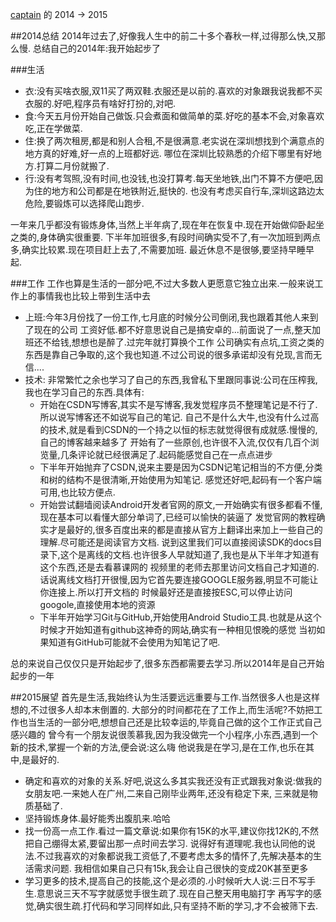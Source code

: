 [captain](https://github.com/siyehua) 的 2014 -> 2015

##2014总结
2014年过去了,好像我人生中的前二十多个春秋一样,过得那么快,又那么慢.
总结自己的2014年:我开始起步了

###生活
 * 衣:没有买啥衣服,双11买了两双鞋.衣服还是以前的.喜欢的对象跟我说我都不买衣服的.好吧,程序员有啥好打扮的,对吧.
 * 食:今天五月份开始自己做饭.只会煮面和做简单的菜.好吃的基本不会,对象喜欢吃,正在学做菜.
 * 住:换了两次租房,都是和别人合租,不是很满意.老实说在深圳想找到个满意点的地方真的好难,好一点的上班都好远.
 哪位在深圳比较熟悉的介绍下哪里有好地方.打算二月份就搬了.
 * 行:没有考驾照,没有时间,也没钱,也没打算考.每天坐地铁,出门不算不方便吧,因为住的地方和公司都是在地铁附近,挺快的.
 也没有考虑买自行车,深圳这路边太危险,要锻炼可以选择爬山跑步.

一年来几乎都没有锻炼身体,当然上半年病了,现在年在恢复中.现在开始做仰卧起坐之类的,身体确实很重要.
下半年加班很多,有段时间确实受不了,有一次加班到两点多,确实比较累.现在项目赶上去了,不需要加班.
最近休息不是很够,要坚持早睡早起.

###工作
工作也算是生活的一部分吧,不过大多数人更愿意它独立出来.一般来说工作上的事情我也比较上带到生活中去
 * 上班:今年3月份找了一份工作,七月底的时候分公司倒闭,我也跟着其他人来到了现在的公司
 工资好低.都不好意思说自己是搞安卓的...前面说了一点,整天加班还不给钱,想想也是醉了.过完年就打算换个工作
 公司确实有点坑,工资之类的东西是靠自己争取的,这个我也知道.不过公司说的很多承诺却没有兑现,言而无信....
 * 技术: 非常繁忙之余也学习了自己的东西,我曾私下里跟同事说:公司在压榨我,我也在学习自己的东西.具体有:
     * 开始在CSDN写博客,其实不是写博客,我发觉程序员不整理笔记是不行了.所以说写博客还不如说写自己的笔记.
     自己不是什么大牛,也没有什么过高的技术,就是看到CSDN的一个持之以恒的标志就觉得很有成就感.慢慢的,自己的博客越来越多了
     开始有了一些原创,也许很不入流,仅仅有几百个浏览量,几条评论就已经很满足了.起码能感觉自己在一点点进步
     * 下半年开始抛弃了CSDN,说来主要是因为CSDN记笔记相当的不方便,分类和树的结构不是很清晰,开始使用为知笔记.
     感觉还好吧,起码有一个客户端可用,也比较方便点.
     * 开始尝试翻墙阅读Android开发者官网的原文,一开始确实有很多都看不懂,现在基本可以看懂大部分单词了,已经可以愉快的装逼了
     发觉官网的教程确实才是最好的,很多百度出来的都是直接从官方上翻译出来加上一些自己的理解.尽可能还是阅读官方文档.
     说到这里我们可以直接阅读SDK的docs目录下,这个是离线的文档.也许很多人早就知道了,我也是从下半年才知道有这个东西,还是去看慕课网的
     视频里的老师去那里访问文档自己才知道的.话说离线文档打开很慢,因为它首先要连接GOOGLE服务器,明显不可能让你连接上.所以打开文档的
     时候最好还是直接按ESC,可以停止访问googole,直接使用本地的资源
     * 下半年开始学习Git与GitHub,开始使用Android Studio工具.也就是从这个时候才开始知道有github这神奇的网站,确实有一种相见恨晚的感觉
     当初如果知道有GitHub可能就不会使用为知笔记了吧.

总的来说自己仅仅只是开始起步了,很多东西都需要去学习.所以2014年是自己开始起步的一年


##2015展望
首先是生活,我始终认为生活要远远重要与工作.当然很多人也是这样想的,不过很多人却本末倒置的.
大部分的时间都花在了工作上,而生活呢?不妨把工作也当生活的一部分吧,想想自己还是比较幸运的,毕竟自己做的这个工作正式自己感兴趣的
曾今有一个朋友说很羡慕我,因为我没做完一个小程序,小东西,遇到一个新的技术,掌握一个新的方法,便会说:这么嗨
他说我是在学习,是在工作,也乐在其中,是最好的.

 * 确定和喜欢的对象的关系.好吧,说这么多其实我还没有正式跟我对象说:做我的女朋友吧.一来她人在广州,二来自己刚毕业两年,还没有稳定下来,
 三来就是物质基础了.
 * 坚持锻炼身体.最好能秀出腹肌来.哈哈
 * 找一份高一点工作.看过一篇文章说:如果你有15K的水平,建议你找12K的,不然把自己绷得太紧,要留出那一点时间去学习.
 说得好有道理呢.我也认同他的说法.不过我喜欢的对象都说我工资低了,不要考虑太多的情怀了,先解决基本的生活需求问题.
 我相信如果自己只有15k,我会让自己很快的变成20K甚至更多
 * 学习更多的技术,提高自己的技能,这个是必须的.小时候听大人说:三日不写手生.意思说三天不写字就感觉手很生疏了.现在自己整天用电脑打字
 再写字的感觉,确实很生疏.打代码和学习同样如此,只有坚持不断的学习,才不会被筛下去.
 

